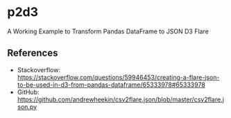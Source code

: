 # p2d3
A Working Example to Transform Pandas DataFrame to JSON D3 Flare

## References
- Stackoverflow: https://stackoverflow.com/questions/59946453/creating-a-flare-json-to-be-used-in-d3-from-pandas-dataframe/65333978#65333978
- GitHub: https://github.com/andrewheekin/csv2flare.json/blob/master/csv2flare.json.py

